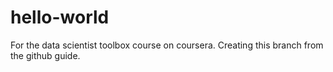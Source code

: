 # hello-world
For the data scientist toolbox course on coursera.
Creating this branch from the github guide. 
